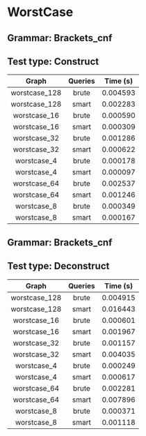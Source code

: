# WorstCase

## Grammar: Brackets_cnf
## Test type: Construct

| Graph | Queries | Time (s) |
|:-----:|:-------:|:--------:|
| worstcase_128 | brute | 0.004593 |
| worstcase_128 | smart | 0.002283 |
| worstcase_16 | brute | 0.000590 |
| worstcase_16 | smart | 0.000309 |
| worstcase_32 | brute | 0.001286 |
| worstcase_32 | smart | 0.000622 |
| worstcase_4 | brute | 0.000178 |
| worstcase_4 | smart | 0.000097 |
| worstcase_64 | brute | 0.002537 |
| worstcase_64 | smart | 0.001246 |
| worstcase_8 | brute | 0.000349 |
| worstcase_8 | smart | 0.000167 |

## Grammar: Brackets_cnf
## Test type: Deconstruct

| Graph | Queries | Time (s) |
|:-----:|:-------:|:--------:|
| worstcase_128 | brute | 0.004915 |
| worstcase_128 | smart | 0.016443 |
| worstcase_16 | brute | 0.000601 |
| worstcase_16 | smart | 0.001967 |
| worstcase_32 | brute | 0.001157 |
| worstcase_32 | smart | 0.004035 |
| worstcase_4 | brute | 0.000249 |
| worstcase_4 | smart | 0.000617 |
| worstcase_64 | brute | 0.002281 |
| worstcase_64 | smart | 0.007896 |
| worstcase_8 | brute | 0.000371 |
| worstcase_8 | smart | 0.001118 |

